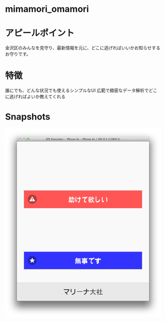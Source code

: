 mimamori_omamori
================

アピールポイント
===============
金沢区のみんなを見守り、最新情報を元に、どこに逃げればいいかお知らせするお守りです。

特徴
====
誰にでも、どんな状況でも使えるシンプルなUI
広範で緻密なデータ解析でどこに逃げればよいか教えてくれる


Snapshots
=========
![Snapshots](snapshots.png)

